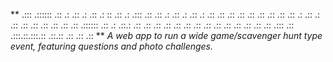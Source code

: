 **
.::: .::::::                     .::      .:
     .::                      .: .::     .: ::
     .::    .: .:::   .::        .::    .:  .::    .: .::  .: .::
     .::     .::    .::  .:: .:: .::   .::   .::   .:  .:: .:  .::
     .::     .::   .::   .:: .:: .::  .:::::: .::  .:   .::.:   .::
     .::     .::   .::   .:: .:: .:: .::       .:: .:: .:: .:: .::
     .::    .:::     .:: .:::.::.:::.::         .::.::     .::
                                                   .::     .::
**
*A web app to run a wide game/scavenger hunt type event, featuring questions and photo challenges.*
